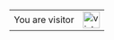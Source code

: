 <br/>

<table>
  <tr>
    <td>You are visitor</td>
    <td><img src="https://profile-counter.glitch.me/Ballsszz/count.svg" alt="vistor count" height="30" /></td>
  </tr>
</table>
